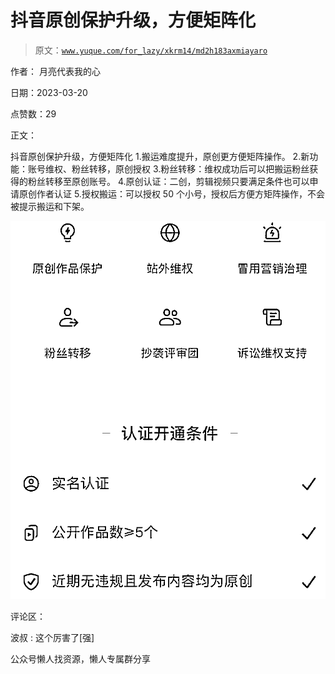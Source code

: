 # 抖音原创保护升级，方便矩阵化

> 原文：[`www.yuque.com/for_lazy/xkrm14/md2h183axmiayaro`](https://www.yuque.com/for_lazy/xkrm14/md2h183axmiayaro)



作者： 月亮代表我的心



日期：2023-03-20



点赞数：29



正文：



抖音原创保护升级，方便矩阵化 1.搬运难度提升，原创更方便矩阵操作。 2.新功能：账号维权、粉丝转移，原创授权 3.粉丝转移：维权成功后可以把搬运粉丝获得的粉丝转移至原创账号。 4.原创认证：二创，剪辑视频只要满足条件也可以申请原创作者认证 5.授权搬运：可以授权 50 个小号，授权后方便方矩阵操作，不会被提示搬运和下架。



![](img/37340ba7b894225692a6b48d83cfe10b.png)  

评论区：



波叔 : 这个厉害了[强]



公众号懒人找资源，懒人专属群分享

</ne-p>